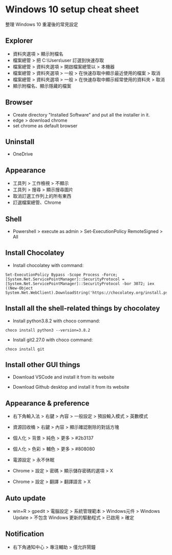 # Windows 10 setup cheat sheet

整理 Windows 10 重灌後的常見設定

## Explorer

- 資料夾選項 > 顯示附檔名
- 檔案總管 > 把 C:\Users\user 訂選到快速存取
- 檔案總管 > 資料夾選項 > 開啟檔案總管以 > 本機器
- 檔案總管 > 資料夾選項 > 一般 > 在快速存取中顯示最近使用的檔案 > 取消
- 檔案總管 > 資料夾選項 > 一般 > 在快速存取中顯示經常使用的資料夾 > 取消
- 顯示附檔名、顯示隱藏的檔案

## Browser

- Create directory "Installed Software" and put all the installer in it.
- edge > download chrome
- set chrome as default browser

## Uninstall

- OneDrive

## Appearance

- 工具列 > 工作檢視 > 不顯示
- 工具列 > 搜尋 > 顯示搜尋圖片
- 取消訂選工作列上的所有東西
- 訂選檔案總管、Chrome

## Shell

- Powershell > execute as admin > Set-ExecutionPolicy RemoteSigned > All

## Install Chocolatey

- Install chocolatey with command:
```
Set-ExecutionPolicy Bypass -Scope Process -Force; [System.Net.ServicePointManager]::SecurityProtocol = [System.Net.ServicePointManager]::SecurityProtocol -bor 3072; iex ((New-Object System.Net.WebClient).DownloadString('https://chocolatey.org/install.ps1'))
```

## Install all the shell-related things by chocolatey

- Install python3.8.2 with choco command:
```
choco install python3 --version=3.8.2
```

- Install git2.27.0 with choco command:
```
choco install git
```

## Install other GUI things

- Download VSCode and install it from its website

- Download Github desktop and install it from its website

## Appearance & preference

- 右下角輸入法 > 右鍵 > 內容 > 一般設定 > 預設輸入模式 > 英數模式

- 資源回收桶 > 右鍵 > 內容 > 顯示確認刪除的對話方塊

- 個人化 > 背景 > 純色 > 更多 > #2b3137

- 個人化 > 色彩 > 輔色 > 更多 > #808080

- 電源設定 > 永不休眠

- Chrome > 設定 > 密碼 > 顯示儲存密碼的選項 > X

- Chrome > 設定 > 翻譯 > 翻譯語言 > X

## Auto update

- win+R > gpedit > 電腦設定 > 系統管理範本 > Windows元件 > Windows Update > 不包含 Windows 更新的驅動程式 > 已啟用 > 確定

## Notification

- 右下角通知中心 > 專注輔助 > 僅允許鬧鐘
